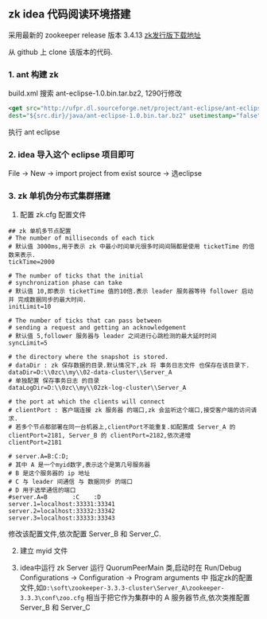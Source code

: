 ## zk idea 代码阅读环境搭建
采用最新的 zookeeper release 版本 3.4.13
[zk发行版下载地址](http://archive.apache.org/dist/zookeeper/)

从 github 上 clone 该版本的代码.

### 1. ant 构建 zk 
build.xml 搜索 ant-eclipse-1.0.bin.tar.bz2, 1290行修改
```xml
<get src="http://ufpr.dl.sourceforge.net/project/ant-eclipse/ant-eclipse/1.0/ant-eclipse-1.0.bin.tar.bz2"
dest="${src.dir}/java/ant-eclipse-1.0.bin.tar.bz2" usetimestamp="false" />
```
执行 ant eclipse

### 2. idea 导入这个 eclipse 项目即可 
File -> New -> import project from exist source -> 选eclipse

### 3. zk 单机伪分布式集群搭建
1. 配置 zk.cfg 配置文件

```properties
## zk 单机多节点配置
# The number of milliseconds of each tick
# 默认值 3000ms,用于表示 zk 中最小时间单元很多时间间隔都是使用 ticketTime 的倍数来表示.
tickTime=2000

# The number of ticks that the initial 
# synchronization phase can take
# 默认值 10,即表示 ticketTime 值的10倍.表示 leader 服务器等待 follower 启动 并 完成数据同步的最大时间.
initLimit=10

# The number of ticks that can pass between 
# sending a request and getting an acknowledgement
# 默认值 5,follower 服务器与 leader 之间进行心跳检测的最大延时时间
syncLimit=5

# the directory where the snapshot is stored.
# dataDir : zk 保存数据的目录.默认情况下,zk 将 事务日志文件 也保存在该目录下.
dataDir=D:\\0zc\\my\\02-data-cluster\\Server_A
# 单独配置 保存事务日志 的目录
dataLogDir=D:\\0zc\\my\\02zk-log-cluster\\Server_A

# the port at which the clients will connect
# clientPort : 客户端连接 zk 服务器 的端口,zk 会监听这个端口,接受客户端的访问请求.
# 若多个节点都部署在同一台机器上,clientPort不能重复.如配置成 Server_A 的 clientPort=2181, Server_B 的 clientPort=2182,依次递增
clientPort=2181

# server.A=B:C:D;
# 其中 A 是一个myid数字,表示这个是第几号服务器
# B 是这个服务器的 ip 地址
# C 与 leader 间通信 与 数据同步 的端口
# D 用于选举通信的端口
#server.A=B       :C    :D
server.1=localhost:33331:33341
server.2=localhost:33332:33342
server.3=localhost:33333:33343
```
修改该配置文件,依次配置 Server_B 和 Server_C.

2. 建立 myid 文件

3. idea中运行 zk Server 
运行 QuorumPeerMain 类,启动时在 Run/Debug Configurations -> Configuration -> Program arguments 中 指定zk的配置文件,如`D:\soft\zookeeper-3.3.3-cluster\Server_A\zookeeper-3.3.3\conf\zoo.cfg`
相当于把它作为集群中的 A 服务器节点,依次类推配置 Server_B 和 Server_C